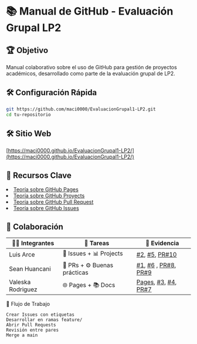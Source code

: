 # 📚 Manual de GitHub - Evaluación Grupal LP2

## 🏆 Objetivo
Manual colaborativo sobre el uso de GitHub para gestión de proyectos académicos, desarrollado como parte de la evaluación grupal de LP2.

## 🛠️ Configuración Rápida
```bash
git https://github.com/maci0000/EvaluacionGrupal1-LP2.git
cd tu-repositorio
```

## 🛠️ Sitio Web
[https://maci0000.github.io/EvaluacionGrupal1-LP2/](https://maci0000.github.io/EvaluacionGrupal1-LP2/)


## 📌 Recursos Clave
<li><a href="/docs/github_pages.md">Teoría sobre GitHub Pages</a></li>
<li><a href="/docs/github_projects.md">Teoría sobre GitHub Proyects</a></li>
<li><a href="/docs/Pull_Request.md">Teoría sobre GitHub Pull Request</a></li>
<li><a href="/docs/issueS.md">Teoría sobre GitHub Issues</a></li>

## 👥 Colaboración
| 🧑‍💻 Integrantes       | 📌 Tareas                  | 🔗 Evidencia            |
|----------------------|----------------------------|-------------------------|
| Luis Arce            | 🐞 Issues + 📊 Projects    | [#2](#), [#5](#), [PR#10](#)         |
| Sean Huancani        | 🔀 PRs + ⚙️ Buenas prácticas | [#1](#), [#6](#) , [PR#8](#), [PR#9](#)       |
| Valeska Rodriguez    | 🌐 Pages + 📚 Docs         | [Pages](#), [#3](#), [#4](#), [PR#7](#) |

🔄 Flujo de Trabajo

    Crear Issues con etiquetas
    Desarrollar en ramas feature/
    Abrir Pull Requests
    Revisión entre pares
    Merge a main
